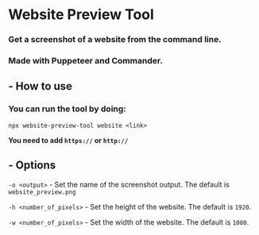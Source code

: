 # Website Preview Tool

### Get a screenshot of a website from the command line.
### Made with Puppeteer and Commander.

## - How to use

### You can run the tool by doing: 

```
npx website-preview-tool website <link>
```
**You need to add `https://` or `http://`**

## - Options
`-o <output>` - Set the name of the screenshot output. The default is `website_preview.png`

`-h <number_of_pixels>` - Set the height of the website. The default is `1920`.

`-w <number_of_pixels>` - Set the width of the website. The default is `1080`.